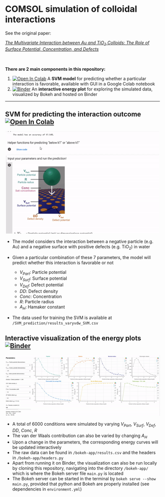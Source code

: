 # COMSOL simulation of colloidal interactions

See the original paper: 

[*The Multivariate Interaction between Au and TiO<sub>2</sub> Colloids: The Role of Surface Potential, Concentration, and Defects*](https://doi.org/10.1039/D3NR06205H)

<br></br>
**There are 2 main components in this repository:**
1. [![Open In Colab](https://colab.research.google.com/assets/colab-badge.svg)](https://colab.research.google.com/github/kinranlau/COMSOL_colloid_interaction/blob/main/SVM_prediction/%5BGUI%5D_Predict_colloid_interaction_SVM.ipynb) A **SVM model** for predicting whether a particular interaction is favorable, available with GUI in a Google Colab notebook
2. [![Binder](https://mybinder.org/badge_logo.svg)](https://mybinder.org/v2/gh/kinranlau/COMSOL_colloid_interaction/main?urlpath=%2Fproxy%2F5006%2Fbokeh-app) An **interactive energy plot** for exploring the simulated data, visualized by Bokeh and hosted on Binder
---

## SVM for predicting the interaction outcome [![Open In Colab](https://colab.research.google.com/assets/colab-badge.svg)](https://colab.research.google.com/github/kinranlau/COMSOL_colloid_interaction/blob/main/SVM_prediction/%5BGUI%5D_Predict_colloid_interaction_SVM.ipynb)
<p align="center">
  <img src="https://github.com/kinranlau/COMSOL_colloid_interaction/blob/main/SVM_prediction/SVM%20demonstration.gif?raw=true" width="500">
</p>

- The model considers the interaction between a negative particle (e.g. Au) and a negative surface with positive defects (e.g. TiO<sub>2</sub>) in water

- Given a particular combination of these 7 parameters, the model will predict whether this interaction is favorable or not
  - $V_{Part}:$ Particle potential
  - $V_{Surf}:$ Surface potential
  - $V_{Def}:$ Defect potential
  - $DD:$ Defect density
  - $Conc:$ Concentration
  - $R:$ Particle radius
  - $A_H:$ Hamaker constant

- The data used for training the SVM is available at `/SVM_prediction/results_varyvdw_SVM.csv`


## Interactive visualization of the energy plots [![Binder](https://mybinder.org/badge_logo.svg)](https://mybinder.org/v2/gh/kinranlau/COMSOL_colloid_interaction/main?urlpath=%2Fproxy%2F5006%2Fbokeh-app)
<p align="center">
  <img src="https://github.com/kinranlau/COMSOL_colloid_interaction/blob/main/bokeh-app/bokeh%20demonstration.gif?raw=true" width="700">
</p>

- A total of 6000 conditions were simulated by varying $V_{Part}$, $V_{Surf}$, $V_{Def}$, $DD$, $Conc$, $R$
- The van der Waals contribution can also be varied by changing $A_H$
- Upon a change in the parameters, the corresponding energy curves will be updated interactively
- The raw data can be found in `/bokeh-app/results.csv` and the headers in `/bokeh-app/headers.py`
- Apart from running it on Binder, the visualization can also be run locally by cloning this repository, navigating into the directory `/bokeh-app/` which is where the Bokeh server file `main.py` is located
- The Bokeh server can be started in the terminal by `bokeh serve --show main.py`, provided that python and Bokeh are properly installed (see dependencies in `environment.yml`)
